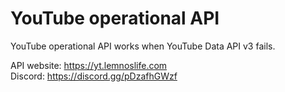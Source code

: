 # YouTube operational API
YouTube operational API works when YouTube Data API v3 fails.

API website: https://yt.lemnoslife.com<br/>
Discord: https://discord.gg/pDzafhGWzf
